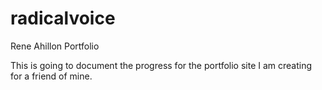 # radicalvoice
Rene Ahillon Portfolio

This is going to document the progress for the portfolio site I am creating for a friend of mine.
